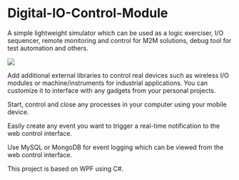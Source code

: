 # Digital-IO-Control-Module


A simple lightweight simulator which can be used as a logic exerciser, I/O sequencer, remote monitoring and control for M2M solutions, debug tool for test automation and others.

[](https://github.com/EdoLabWorks/xedo-imgs/blob/master/BlueIOModule.png)
![](https://github.com/EdoLabWorks/ximgs/blob/master/newIOmodule.png)

Add additional external libraries to control real devices such as wireless I/O modules or machine/instruments for industrial applications. You can customize it to interface with any gadgets from your personal projects.

Start, control and close any processes in your computer using your mobile device.

[](https://github.com/EdoLabWorks/xedo-imgs/blob/master/OverviewIOModule.png)

Easily create any event you want to trigger a real-time notification to the web control interface.  

Use MySQL or MongoDB for event logging which can be viewed from the web control interface.

This project is based on WPF using C#.


